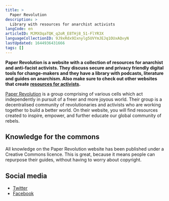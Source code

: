```yaml
---
title: >
  Paper Revolution
description: >
  Library with resources for anarchist activists
langCode: en
articleID: MJMXOqaTQK_q2oR_E8THj8_51-FlYR3X
languageCollectionID: 9J9xRdx9Ixnylg5UVYmJEJq1OUxAQvyN
lastUpdated: 1644936431666
tags: []
---
```


**Paper Revolution is a website with a collection of resources for anarchist and anti-facist activists. They discuss secure and privacy friendly digital tools for change-makers and they have a library with podcasts, literature and guides on anarchism. Also make sure to check out other websites that create** [**resources for activists**](/resources/websites)**.**

[Paper Revolution](https://www.paperrevolution.org) is a group comprising of various cells which act independently in pursuit of a freer and more joyous world. Their group is a decentralised community of revolutionaries and activists who are working together to build a better world. On their website, you will find resources created to inspire, empower, and further educate our global community of rebels.

## **Knowledge for the commons**

All knowledge on the Paper Revolution website has been published under a Creative Commons licence. This is great, because it means people can repurpose their guides, without having to worry about copyright.

## Social media

-   [Twitter](https://twitter.com/PaperRev)
-   [Facebook](https://www.facebook.com/PaperRev)